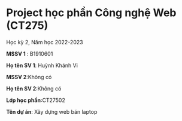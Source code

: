 # Project học phần Công nghệ Web (CT275)

Học kỳ 2, Năm học 2022-2023

**MSSV 1** : B1910601

**Họ tên SV 1**: Huỳnh Khánh Vi

**MSSV 2**:Không có

**Họ tên SV 2**:Không có

**Lớp học phần**:CT27502

**Tên dự án**: Xây dựng web bán laptop
